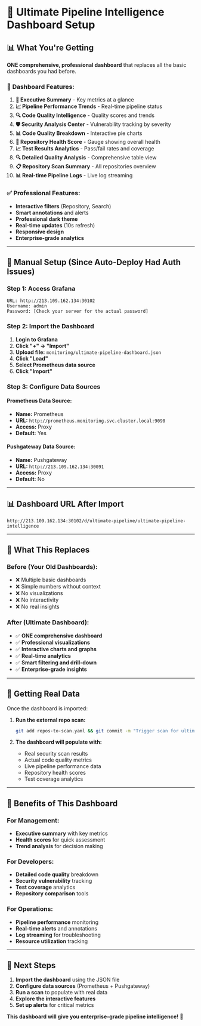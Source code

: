 # 🚀 Ultimate Pipeline Intelligence Dashboard Setup

## 📊 **What You're Getting**

**ONE comprehensive, professional dashboard** that replaces all the basic dashboards you had before.

### 🎯 **Dashboard Features:**

1. **🎯 Executive Summary** - Key metrics at a glance
2. **📈 Pipeline Performance Trends** - Real-time pipeline status
3. **🔍 Code Quality Intelligence** - Quality scores and trends
4. **🛡️ Security Analysis Center** - Vulnerability tracking by severity
5. **📊 Code Quality Breakdown** - Interactive pie charts
6. **🎯 Repository Health Score** - Gauge showing overall health
7. **📈 Test Results Analytics** - Pass/fail rates and coverage
8. **🔍 Detailed Quality Analysis** - Comprehensive table view
9. **📋 Repository Scan Summary** - All repositories overview
10. **📊 Real-time Pipeline Logs** - Live log streaming

### ✅ **Professional Features:**
- **Interactive filters** (Repository, Search)
- **Smart annotations** and alerts
- **Professional dark theme**
- **Real-time updates** (10s refresh)
- **Responsive design**
- **Enterprise-grade analytics**

---

## 🚀 **Manual Setup (Since Auto-Deploy Had Auth Issues)**

### **Step 1: Access Grafana**
```
URL: http://213.109.162.134:30102
Username: admin
Password: [Check your server for the actual password]
```

### **Step 2: Import the Dashboard**
1. **Login to Grafana**
2. **Click "+" → "Import"**
3. **Upload file:** `monitoring/ultimate-pipeline-dashboard.json`
4. **Click "Load"**
5. **Select Prometheus data source**
6. **Click "Import"**

### **Step 3: Configure Data Sources**

#### **Prometheus Data Source:**
- **Name:** Prometheus
- **URL:** `http://prometheus.monitoring.svc.cluster.local:9090`
- **Access:** Proxy
- **Default:** Yes

#### **Pushgateway Data Source:**
- **Name:** Pushgateway  
- **URL:** `http://213.109.162.134:30091`
- **Access:** Proxy
- **Default:** No

---

## 📊 **Dashboard URL After Import**
```
http://213.109.162.134:30102/d/ultimate-pipeline/ultimate-pipeline-intelligence
```

---

## 🎯 **What This Replaces**

### **Before (Your Old Dashboards):**
- ❌ Multiple basic dashboards
- ❌ Simple numbers without context
- ❌ No visualizations
- ❌ No interactivity
- ❌ No real insights

### **After (Ultimate Dashboard):**
- ✅ **ONE comprehensive dashboard**
- ✅ **Professional visualizations**
- ✅ **Interactive charts and graphs**
- ✅ **Real-time analytics**
- ✅ **Smart filtering and drill-down**
- ✅ **Enterprise-grade insights**

---

## 🔧 **Getting Real Data**

Once the dashboard is imported:

1. **Run the external repo scan:**
   ```bash
   git add repos-to-scan.yaml && git commit -m "Trigger scan for ultimate dashboard" && git push
   ```

2. **The dashboard will populate with:**
   - Real security scan results
   - Actual code quality metrics
   - Live pipeline performance data
   - Repository health scores
   - Test coverage analytics

---

## 🎉 **Benefits of This Dashboard**

### **For Management:**
- **Executive summary** with key metrics
- **Health scores** for quick assessment
- **Trend analysis** for decision making

### **For Developers:**
- **Detailed code quality** breakdown
- **Security vulnerability** tracking
- **Test coverage** analytics
- **Repository comparison** tools

### **For Operations:**
- **Pipeline performance** monitoring
- **Real-time alerts** and annotations
- **Log streaming** for troubleshooting
- **Resource utilization** tracking

---

## 🚀 **Next Steps**

1. **Import the dashboard** using the JSON file
2. **Configure data sources** (Prometheus + Pushgateway)
3. **Run a scan** to populate with real data
4. **Explore the interactive features**
5. **Set up alerts** for critical metrics

**This dashboard will give you enterprise-grade pipeline intelligence!** 🎯

